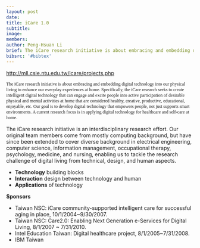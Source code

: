 ```yaml
---
layout: post
date:
title: iCare 1.0
subtitle:
image:
members:
author: Peng-Hsuan Li
brief: The iCare research initiative is about embracing and embedding digital technology into our physical living to enhance our everyday experiences at home.
bibsrc: '#bibtex'
---
```

http://mll.csie.ntu.edu.tw/icare/projects.php
<p><span style="font-family: Verdana; font-size: 12px;"> </span></p>
<p><span style="font-family: Verdana; font-size: 12px;">The iCare research initiative is about embracing and embedding digital technology into our physical living to enhance our everyday experiences at home. Specifically, the iCare research seeks to create intelligent digital technology that can engage and excite people into active participation of desirable physical and mental activities at home that are considered healthy, creative, productive, educational, enjoyable, etc. Our goal is to develop digital technology that empowers people, not just supports smart environments. A current research focus is in applying digital technology for healthcare and self-care at home.</span></p>
<p>The iCare research initiative is an interdisciplinary research effort. Our original team members come from mostly computing background, but have since been extended to cover diverse background in electrical engineering, computer science, information management, occupational therapy, psychology, medicine, and nursing, enabling us to tackle the research challenge of digital living from technical, design, and human aspects.</p>
<ul>
<li><strong>Technology</strong>&nbsp;building blocks</li>
<li><strong>Interaction</strong>&nbsp;design between technology and human</li>
<li><strong>Applications</strong>&nbsp;of technology</li>
</ul>
<p><strong>Sponsors</strong></p>
<ul>
<li>Taiwan NSC: iCare community-supported intelligent care for successful aging in place, 10/1/2004~9/30/2007.</li>
<li>Taiwan NSC: Care2.0: Enabling Next Generation e-Services for Digital Living, 8/1/2007 ~ 7/31/2010.</li>
<li>Intel Education Taiwan: Digital healthcare project, 8/1/2005~7/31/2008.</li>
<li>IBM Taiwan</li>
</ul>
<p>&nbsp;</p>
